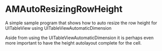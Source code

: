 # AMAutoResizingRowHeight
A simple sample program that shows how to auto resize the row height for UITableView using UITableViewAutomaticDimension

Aside from using the UITableViewAutomaticDimension it is perhaps even more important to have the height autolayout complete for the cell.
